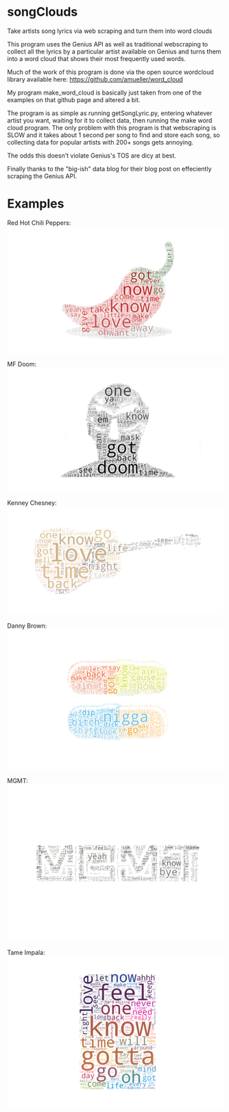 # songClouds

Take artists song lyrics via web scraping and turn them into word clouds

This program uses the Genius API as well as traditional webscraping to collect all the lyrics by a particular artist available on Genius and turns them into a word cloud that shows their most frequently used words. 

Much of the work of this program is done via the open source wordcloud library available here: https://github.com/amueller/word_cloud

My program make_word_cloud is basically just taken from one of the examples on that github page and altered a bit.

The program is as simple as running getSongLyric.py, entering whatever artist you want, waiting for it to collect data, then running the make word cloud program. The only problem with this program is that webscraping is SLOW and it takes about 1 second per song to find and store each song, so collecting data for popular artists with 200+ songs gets annoying.

The odds this doesn't violate Genius's TOS are dicy at best.

Finally thanks to the "big-ish" data blog for their blog post on effeciently scraping the Genius API.

# Examples
Red Hot Chili Peppers:
![alt text](https://github.com/MrGarrett45/songClouds/blob/master/examplePics/redHotChiliPeppers.png "Chili Peppers")

MF Doom:
![alt text](https://github.com/MrGarrett45/songClouds/blob/master/examplePics/MFDoom.png "Doom")

Kenney Chesney:
![alt text](https://github.com/MrGarrett45/songClouds/blob/master/examplePics/kenneyChesney.png "Kenney Chesney")

Danny Brown:
![alt text](https://github.com/MrGarrett45/songClouds/blob/master/examplePics/dannyBrown.png "Danny Brown")

MGMT:
![alt text](https://github.com/MrGarrett45/songClouds/blob/master/MGMT.png "MGMT")

Tame Impala:
![alt text](https://github.com/MrGarrett45/songClouds/blob/master/examplePics/tameImpala.png "Tame Impala")
